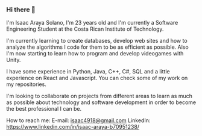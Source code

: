 ### Hi there 👋

I'm Isaac Araya Solano, I'm 23 years old and I'm currently a Software Engineering Student at the Costa Rican Institute of Technology.

I'm currently learning to create databases, develop web sites and how to analyze the algorithms I code for them to be as efficient as possible.
Also I'm now starting to learn how to program and develop videogames with Unity. 

I have some experience in Python, Java, C++, C#, SQL and a little experience on React and Javascript. You can check some of my work on my repositories.

I'm looking to collaborate on projects from different areas to learn as much as possible about technology and software development in order to become the best professional I can be.

How to reach me:
E-mail: isaac4918@gmail.com
LinkedIn: https://www.linkedin.com/in/isaac-araya-b70951238/
